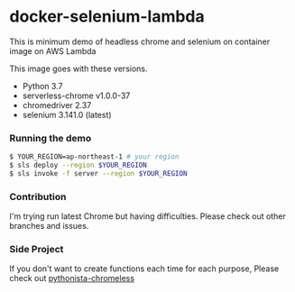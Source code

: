 # docker-selenium-lambda

This is minimum demo of headless chrome and selenium on container image on AWS Lambda

This image goes with these versions.

- Python 3.7
- serverless-chrome v1.0.0-37
- chromedriver 2.37
- selenium 3.141.0 (latest)

### Running the demo

```bash
$ YOUR_REGION=ap-northeast-1 # your region
$ sls deploy --region $YOUR_REGION
$ sls invoke -f server --region $YOUR_REGION
```

### Contribution

I'm trying run latest Chrome but having difficulties. Please check out other branches and issues.

### Side Project

If you don't want to create functions each time for each purpose, Please check out [pythonista-chromeless](https://github.com/umihico/pythonista-chromeless)
